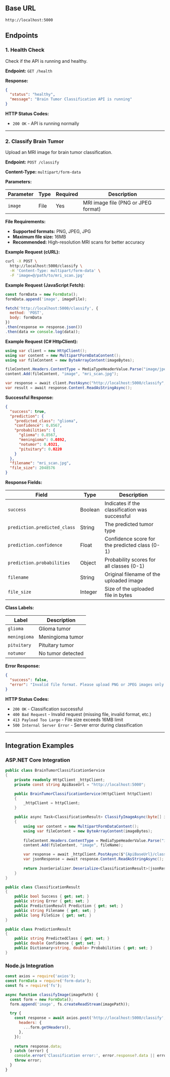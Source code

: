 



## Base URL

```
http://localhost:5000
```

## Endpoints

### 1. Health Check

Check if the API is running and healthy.

**Endpoint:** `GET /health`

**Response:**
```json
{
  "status": "healthy",
  "message": "Brain Tumor Classification API is running"
}
```

**HTTP Status Codes:**
- `200 OK` - API is running normally

---

### 2. Classify Brain Tumor

Upload an MRI image for brain tumor classification.

**Endpoint:** `POST /classify`

**Content-Type:** `multipart/form-data`

**Parameters:**

| Parameter | Type | Required | Description |
|-----------|------|----------|-------------|
| `image` | File | Yes | MRI image file (PNG or JPEG format) |

**File Requirements:**
- **Supported formats:** PNG, JPEG, JPG
- **Maximum file size:** 16MB
- **Recommended:** High-resolution MRI scans for better accuracy

**Example Request (cURL):**
```bash
curl -X POST \
  http://localhost:5000/classify \
  -H 'Content-Type: multipart/form-data' \
  -F 'image=@/path/to/mri_scan.jpg'
```

**Example Request (JavaScript Fetch):**
```javascript
const formData = new FormData();
formData.append('image', imageFile);

fetch('http://localhost:5000/classify', {
  method: 'POST',
  body: formData
})
.then(response => response.json())
.then(data => console.log(data));
```

**Example Request (C# HttpClient):**
```csharp
using var client = new HttpClient();
using var content = new MultipartFormDataContent();
using var fileContent = new ByteArrayContent(imageBytes);

fileContent.Headers.ContentType = MediaTypeHeaderValue.Parse("image/jpeg");
content.Add(fileContent, "image", "mri_scan.jpg");

var response = await client.PostAsync("http://localhost:5000/classify", content);
var result = await response.Content.ReadAsStringAsync();
```

**Successful Response:**
```json
{
  "success": true,
  "prediction": {
    "predicted_class": "glioma",
    "confidence": 0.8567,
    "probabilities": {
      "glioma": 0.8567,
      "meningioma": 0.0892,
      "notumor": 0.0321,
      "pituitary": 0.0220
    }
  },
  "filename": "mri_scan.jpg",
  "file_size": 2048576
}
```

**Response Fields:**

| Field | Type | Description |
|-------|------|-------------|
| `success` | Boolean | Indicates if the classification was successful |
| `prediction.predicted_class` | String | The predicted tumor type |
| `prediction.confidence` | Float | Confidence score for the predicted class (0-1) |
| `prediction.probabilities` | Object | Probability scores for all classes (0-1) |
| `filename` | String | Original filename of the uploaded image |
| `file_size` | Integer | Size of the uploaded file in bytes |

**Class Labels:**

| Label | Description |
|-------|-------------|
| `glioma` | Glioma tumor |
| `meningioma` | Meningioma tumor |
| `pituitary` | Pituitary tumor |
| `notumor` | No tumor detected |

**Error Response:**
```json
{
  "success": false,
  "error": "Invalid file format. Please upload PNG or JPEG images only."
}
```

**HTTP Status Codes:**
- `200 OK` - Classification successful
- `400 Bad Request` - Invalid request (missing file, invalid format, etc.)
- `413 Payload Too Large` - File size exceeds 16MB limit
- `500 Internal Server Error` - Server error during classification

---



## Integration Examples

### ASP.NET Core Integration

```csharp
public class BrainTumorClassificationService
{
    private readonly HttpClient _httpClient;
    private const string ApiBaseUrl = "http://localhost:5000";

    public BrainTumorClassificationService(HttpClient httpClient)
    {
        _httpClient = httpClient;
    }

    public async Task<ClassificationResult> ClassifyImageAsync(byte[] imageBytes, string fileName)
    {
        using var content = new MultipartFormDataContent();
        using var fileContent = new ByteArrayContent(imageBytes);
        
        fileContent.Headers.ContentType = MediaTypeHeaderValue.Parse("image/jpeg");
        content.Add(fileContent, "image", fileName);

        var response = await _httpClient.PostAsync($"{ApiBaseUrl}/classify", content);
        var jsonResponse = await response.Content.ReadAsStringAsync();
        
        return JsonSerializer.Deserialize<ClassificationResult>(jsonResponse);
    }
}

public class ClassificationResult
{
    public bool Success { get; set; }
    public string Error { get; set; }
    public PredictionResult Prediction { get; set; }
    public string Filename { get; set; }
    public long FileSize { get; set; }
}

public class PredictionResult
{
    public string PredictedClass { get; set; }
    public double Confidence { get; set; }
    public Dictionary<string, double> Probabilities { get; set; }
}
```

### Node.js Integration

```javascript
const axios = require('axios');
const FormData = require('form-data');
const fs = require('fs');

async function classifyImage(imagePath) {
  const form = new FormData();
  form.append('image', fs.createReadStream(imagePath));

  try {
    const response = await axios.post('http://localhost:5000/classify', form, {
      headers: {
        ...form.getHeaders(),
      },
    });
    
    return response.data;
  } catch (error) {
    console.error('Classification error:', error.response?.data || error.message);
    throw error;
  }
}
```
